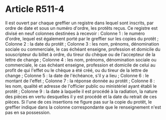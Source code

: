 # Article R511-4

Il est ouvert par chaque greffier un registre dans lequel sont inscrits, par ordre de date et sous un numéro d'ordre, les protêts reçus.   Ce registre est divisé en neuf colonnes destinées à recevoir :   Colonne 1 : le numéro d'ordre, lequel est également porté par le greffier sur les copies du protêt ;   Colonne 2 : la date du protêt ;   Colonne 3 : les nom, prénoms, dénomination sociale ou commerciale, le cas échéant enseigne, profession et domicile du souscripteur du billet à ordre, du tireur du chèque ou de l'accepteur de la lettre de change ;   Colonne 4 : les nom, prénoms, dénomination sociale ou commerciale, le cas échéant enseigne, profession et domicile de celui au profit de qui l'effet ou le chèque a été créé, ou du tireur de la lettre de change ;   Colonne 5 : la date de l'échéance, s'il y a lieu ;   Colonne 6 : le montant de l'effet ;   Colonne 7 : la réponse donnée au protêt ;   Colonne 8 : les nom, qualité et adresse de l'officier public ou ministériel ayant établi le protêt ;   Colonne 9 : la date à laquelle il est procédé à la radiation, la nature des pièces en vertu desquelles il y est procédé et la date du retrait de ces pièces.   Si l'une de ces insertions ne figure pas sur la copie du protêt, le greffier indique dans la colonne correspondante que le renseignement n'est pas en sa possession.
